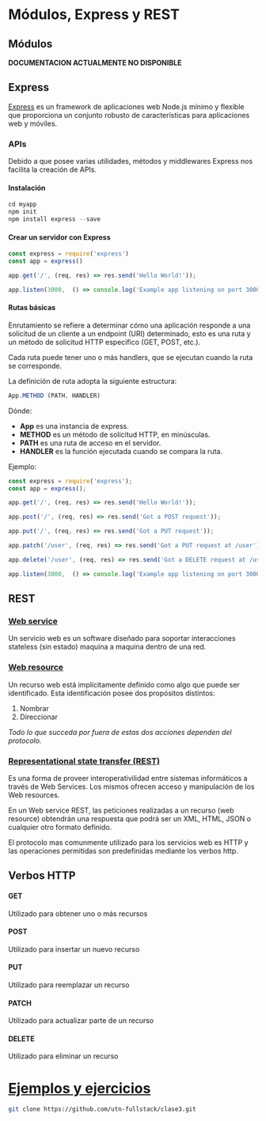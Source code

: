 # Módulos, Express y REST

## Módulos

__DOCUMENTACION ACTUALMENTE NO DISPONIBLE__

## Express

[Express](https://expressjs.com/) es un framework de aplicaciones web Node.js mínimo y flexible que proporciona un conjunto robusto de características para aplicaciones web y móviles.

### APIs

Debido a que posee varias utilidades, métodos y middlewares Express nos facilita la creación de APIs.

#### Instalación

```javascript
cd myapp
npm init
npm install express --save
```

#### Crear un servidor con Express

```javascript
const express = require('express')
const app = express()

app.get('/', (req, res) => res.send('Hello World!'));

app.listen(3000,  () => console.log('Example app listening on port 3000!'));
```

#### Rutas básicas

Enrutamiento se refiere a determinar cómo una aplicación responde a una solicitud de un cliente a un endpoint (URI) determinado, esto es una ruta y un método de solicitud HTTP específico (GET, POST, etc.).

Cada ruta puede tener uno o más handlers, que se ejecutan cuando la ruta se corresponde.

La definición de ruta adopta la siguiente estructura:

```javascript
App.METHOD (PATH, HANDLER)
```

Dónde:

* __App__ es una instancia de express.
* __METHOD__ es un método de solicitud HTTP, en minúsculas.
* __PATH__ es una ruta de acceso en el servidor.
* __HANDLER__ es la función ejecutada cuando se compara la ruta.

Ejemplo: 
```javascript
const express = require('express');
const app = express();

app.get('/', (req, res) => res.send('Hello World!'));

app.post('/', (req, res) => res.send('Got a POST request'));

app.put('/', (req, res) => res.send('Got a PUT request'));

app.patch('/user', (req, res) => res.send('Got a PUT request at /user'));

app.delete('/user', (req, res) => res.send('Got a DELETE request at /user'));

app.listen(3000,  () => console.log('Example app listening on port 3000!'));
```

## REST

### [Web service](https://en.wikipedia.org/wiki/Web_service) 

Un servicio web es un software diseñado para soportar interacciones stateless (sin estado) maquina a maquina dentro de una red.

### [Web resource](https://en.wikipedia.org/wiki/Web_resource)

Un recurso web está implícitamente definido como algo que puede ser identificado. Esta identificación posee dos propósitos distintos:

1. Nombrar
2. Direccionar

*Todo lo que succeda por fuera de estas dos acciones dependen del protocolo.*

### [Representational state transfer (REST)](https://en.wikipedia.org/wiki/Representational_state_transfer) 

Es una forma de proveer interoperativilidad entre sistemas informáticos a través de Web Services. Los mismos ofrecen acceso y manipulación de los Web resources.

En un Web service REST, las peticiones realizadas a un recurso (web resource) obtendrán una respuesta que podrá ser un XML, HTML, JSON o cualquier otro formato definido.

El protocolo mas comunmente utilizado para los servicios web es HTTP y las operaciones permitidas son predefinidas mediante los verbos http.

## Verbos HTTP

#### GET

Utilizado para obtener uno o más recursos

#### POST

Utilizado para insertar un nuevo recurso

#### PUT

Utilizado para reemplazar un recurso

#### PATCH

Utilizado para actualizar parte de un recurso

#### DELETE

Utilizado para eliminar un recurso

# [Ejemplos y ejercicios](https://github.com/utn-fullstack/clase3)

```bash
git clone https://github.com/utn-fullstack/clase3.git
```